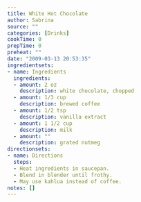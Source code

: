```yaml
---
title: White Hot Chocolate
author: Sabrina
source: ""
categories: [Drinks]
cookTime: 0
prepTime: 0
preheat: ""
date: "2009-03-13 20:53:35"
ingredientsets:
- name: Ingredients
  ingredients:
  - amount: 2 oz
    description: white chocolate, chopped
  - amount: 1/3 cup
    description: brewed coffee
  - amount: 1/2 tsp
    description: vanilla extract
  - amount: 1 1/2 cup
    description: milk
  - amount: ""
    description: grated nutmeg
directionsets:
- name: Directions
  steps:
  - Heat ingredients in saucepan.
  - Blend in blender until frothy.
  - May use kahlua instead of coffee.
notes: []
---
```


